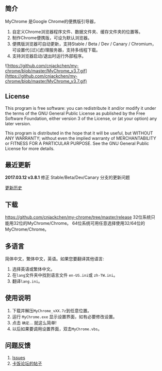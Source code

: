 ## 简介

MyChrome 是Google Chrome的便携版引导器，
1. 自定义Chrome浏览器程序文件、数据文件夹、缓存文件夹的位置等。
2. 制作Chrome便携版，可设为默认浏览器。
3. 便携版浏览器可自动更新，支持Stable / Beta / Dev / Canary / Chromium，可设置代{过}{滤}理服务器，支持多线程下载。
4. 支持浏览器启动/退出时运行外部程序。

![https://github.com/cnjackchen/my-chrome/blob/master/MyChrome_v3.7.gif](https://github.com/cnjackchen/my-chrome/blob/master/MyChrome_v3.7.gif)

## License

This program is free software: you can redistribute it and/or modify
it under the terms of the GNU General Public License as published by
the Free Software Foundation, either version 3 of the License, or
(at your option) any later version.

This program is distributed in the hope that it will be useful,
but WITHOUT ANY WARRANTY; without even the implied warranty of
MERCHANTABILITY or FITNESS FOR A PARTICULAR PURPOSE.  See the
GNU General Public License for more details.

## 最近更新
 **2017.03.12 v3.8.1**
修正 Stable/Beta/Dev/Canary 分支的更新问题

[更新历史](https://github.com/cnjackchen/my-chrome/wiki/History)

## 下载
https://github.com/cnjackchen/my-chrome/tree/master/release
 32位系统只能用32位的MyChrome/Chrome。
 64位系统可用任意选择使用32/64位的MyChrome/Chrome。

## 多语言
简体中文，繁体中文，英语。如果您要翻译其他语言:
 1. 选择英语或繁体中文。
 2. 在`lang`文件夹中找到语言文件 `en-US.ini`或 `zh-TW.ini`。
 3. 翻译`lang.ini`。

## 使用说明
 1. 下载并解压`MyChrome_vXX.7z`到任意位置。
 2. 运行 `MyChrome.exe` 显示设置界面，如有必要修改设置。
 3. 点击 `确定`... 就这么简单!
 4. 以后如果要调用设置界面，双击`MyChrome.vbs`。

## 问题反馈
 1. [Issues](https://github.com/cnjackchen/my-chrome/issues)
 2. [卡饭论坛的帖子](http://bbs.kafan.cn/thread-1725205-1-1.html)
